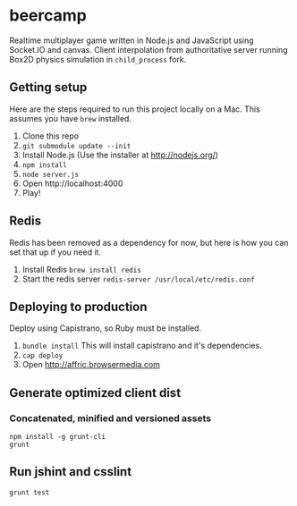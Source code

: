 # beercamp

Realtime multiplayer game written in Node.js and JavaScript using Socket.IO and canvas. Client interpolation from authoritative server running Box2D physics simulation in `child_process` fork.

## Getting setup

Here are the steps required to run this project locally on a Mac. This assumes you have `brew` installed.

1. Clone this repo
2. `git submodule update --init`
3. Install Node.js (Use the installer at http://nodejs.org/)
4. `npm install`
5. `node server.js`
6. Open http://localhost:4000
7. Play!

## Redis

Redis has been removed as a dependency for now, but here is how you can set that up if you need it.

1. Install Redis `brew install redis`
2. Start the redis server `redis-server /usr/local/etc/redis.conf`

## Deploying to production

Deploy using Capistrano, so Ruby must be installed.

1. `bundle install` This will install capistrano and it's dependencies.
2. `cap deploy`
3. Open http://affric.browsermedia.com

## Generate optimized client dist
### Concatenated, minified and versioned assets

```
npm install -g grunt-cli
grunt
```

## Run jshint and csslint

```
grunt test
```
